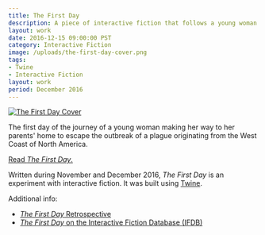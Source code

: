 ```yaml
---
title: The First Day
description: A piece of interactive fiction that follows a young woman making her way east to escape the spreading plague.
layout: work
date: 2016-12-15 09:00:00 PST
category: Interactive Fiction
image: /uploads/the-first-day-cover.png
tags:
- Twine
- Interactive Fiction
layout: work
period: December 2016
---
```


[![The First Day Cover](/uploads/the-first-day-cover.png)](/published/the-first-day)

The first day of the journey of a young woman making her way to her parents' home to escape the outbreak of a plague originating from the West Coast of North America.

[Read _The First Day_.](/published/the-first-day)

Written during November and December 2016, _The First Day_ is an experiment with interactive fiction. It was built using [Twine](https://twinery.org/).

Additional info:

- [_The First Day_ Retrospective](the-first-day-retrospective)
- [_The First Day_ on the Interactive Fiction Database (IFDB)](http://ifdb.tads.org/viewgame?id=gqbpnss7hjorchrb)
